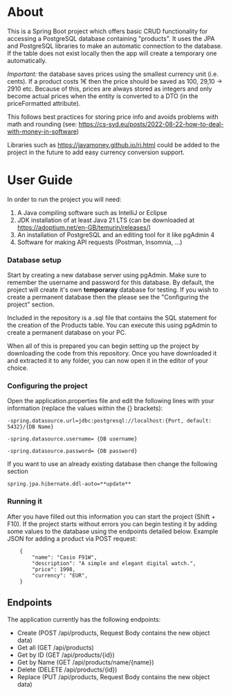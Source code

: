 # About #
This is a Spring Boot project which offers basic CRUD functionality for accessing a PostgreSQL database containing "products".
It uses the JPA and PostgreSQL libraries to make an automatic connection to the database. If the table does not exist locally then the app will create a temporary one automatically.

*Important:* the database saves prices using the smallest currency unit (i.e. cents). If a product costs 1€ then the price should be saved as 100, 29,10 -> 2910 etc. 
Because of this, prices are always stored as integers and only become actual prices when the entity is converted to a DTO (in the priceFormatted attribute).

This follows best practices for storing price info and avoids problems with math and rounding (see: https://cs-syd.eu/posts/2022-08-22-how-to-deal-with-money-in-software)

Libraries such as https://javamoney.github.io/ri.html could be added to the project in the future to add easy currency conversion support. 

# User Guide #
In order to run the project you will need:
1. A Java compiling software such as IntelliJ or Eclipse
2. JDK installation of at least Java 21 LTS (can be downloaded at https://adoptium.net/en-GB/temurin/releases/)
3. An installation of PostgreSQL and an editing tool for it like pgAdmin 4
4. Software for making API requests (Postman, Insomnia, ...)

### Database setup ###

Start by creating a new database server using pgAdmin. Make sure to remember the username and password for this database.
By default, the project will create it's own **temporaray** database for testing. If you wish to create a permanent database then the please see the "Configuring the project" section.

Included in the repository is a .sql file that contains the SQL statement for the creation of the Products table. You can execute this using pgAdmin to create a permanent database on your PC. 

When all of this is prepared you can begin setting up the project by downloading the code from this repository.
Once you have downloaded it and extracted it to any folder, you can now open it in the editor of your choice. 

### Configuring the project ###

Open the application.properties file and edit the following lines with your information (replace the values within the {} brackets):

```
-spring.datasource.url=jdbc:postgresql://localhost:{Port, default: 5432}/{DB Name}

-spring.datasource.username= {DB username}

-spring.datasource.password= {DB password}
```

If you want to use an already existing database then change the following section 
```
spring.jpa.hibernate.ddl-auto=**update**
```


### Running it ###

After you have filled out this information you can start the project (Shift + F10). If the project starts without errors you can begin testing it by adding some values to the database using the endpoints detailed below.
Example JSON for adding a product via POST request:

```
    {
        "name": "Casio F91W",
        "description": "A simple and elegant digital watch.",
        "price": 1998,
        "currency": "EUR",
    }
```

## Endpoints ##
The application currently has the following endpoints:
- Create (POST /api/products, Request Body contains the new object data)
- Get all (GET /api/products)
- Get by ID (GET /api/products/{id})
- Get by Name (GET /api/products/name/{name})
- Delete (DELETE /api/products/{id})
- Replace (PUT /api/products, Request Body contains the new object data)

